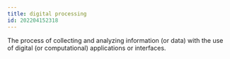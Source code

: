 ```yaml
---
title: digital processing
id: 202204152318
---
```


The process of collecting and analyzing information (or data) with the use of digital (or computational) applications or interfaces. 
